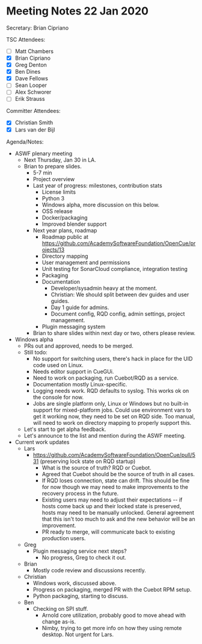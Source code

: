 # Meeting Notes 22 Jan 2020

Secretary: Brian Cipriano

TSC Attendees:
* [ ] Matt Chambers
* [x] Brian Cipriano
* [x] Greg Denton
* [x] Ben Dines
* [x] Dave Fellows
* [ ] Sean Looper
* [ ] Alex Schworer
* [ ] Erik Strauss

Committer Attendees:
* [x] Christian Smith
* [x] Lars van der Bijl

Agenda/Notes:
* ASWF plenary meeting
   * Next Thursday, Jan 30 in LA.
   * Brian to prepare slides.
      * 5-7 min
      * Project overview
      * Last year of progress: milestones, contribution stats
         * License limits
         * Python 3
         * Windows alpha, more discussion on this below.
         * OSS release
         * Docker/packaging
         * Improved blender support
      * Next year plans, roadmap
         * Roadmap public at https://github.com/AcademySoftwareFoundation/OpenCue/projects/13
         * Directory mapping
         * User management and permissions
         * Unit testing for SonarCloud compliance, integration testing
         * Packaging
         * Documentation
            * Developer/sysadmin heavy at the moment.
            * Christian: We should split between dev guides and user guides.
            * Day 1 guide for admins.
            * Document config, RQD config, admin settings, project management.
         * Plugin messaging system
      * Brian to share slides within next day or two, others please review.
* Windows alpha
  * PRs out and approved, needs to be merged.
  * Still todo:
    * No support for switching users, there's hack in place for the UID code used on Linux.
    * Needs editor support in CueGUi.
    * Need to work on packaging, run Cuebot/RQD as a service.
    * Documentation mostly Linux-specific.
    * Logging needs work. RQD defaults to syslog. This works ok on the console for now.
    * Jobs are single platform only, Linux or Windows but no built-in support for
      mixed-platform jobs. Could use environment vars to get it working now, they need
      to be set on RQD side. Too manual, will need to work on directory mapping to
      properly support this.
  * Let's start to get alpha feedback.
  * Let's announce to the list and mention during the ASWF meeting.
* Current work updates
  * Lars
      * https://github.com/AcademySoftwareFoundation/OpenCue/pull/531 (preserving lock state
        on RQD startup)
         * What is the source of truth? RQD or Cuebot.
         * Agreed that Cuebot should be the source of truth in all cases.
         * If RQD loses connection, state can drift. This should be fine for now though we may
           need to make improvements to the recovery process in the future.
         * Existing users may need to adjust their expectations -- if hosts come back up and their
           locked state is preserved, hosts may need to be manually unlocked. General agreement
           that this isn't too much to ask and the new behavior will be an improvement.
         * PR ready to merge, will communicate back to existing production users.
  * Greg
    * Plugin messaging service next steps?
      * No progress, Greg to check it out.
  * Brian
    * Mostly code review and discussions recently.
  * Christian
    * Windows work, discussed above.
    * Progress on packaging, merged PR with the Cuebot RPM setup.
    * Python packaging, starting to discuss.
  * Ben
    * Checking on SPI stuff.
       * Arnold core utilization, probably good to move ahead with change as-is.
       * Nimby, trying to get more info on how they using remote desktop. Not urgent for Lars.

